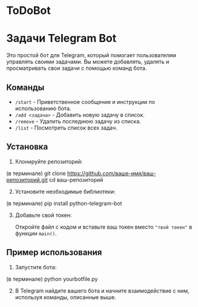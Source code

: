 # ToDoBot

# Задачи Telegram Bot

Это простой бот для Telegram, который помогает пользователям управлять своими задачами. Вы можете добавлять, удалять и просматривать свои задачи с помощью команд бота.

## Команды

- `/start` - Приветственное сообщение и инструкции по использованию бота.
- `/add <задача>` - Добавить новую задачу в список.
- `/remove` - Удалить последнюю задачу из списка.
- `/list` - Посмотреть список всех задач.

## Установка

1. Клонируйте репозиторий:

(в терминале)
   git clone https://github.com/ваше-имя/ваш-репозиторий.git
   cd ваш-репозиторий
   
2. Установите необходимые библиотеки:

(в терминале)
   pip install python-telegram-bot
   
3. Добавьте свой токен:

   Откройте файл с кодом и вставьте ваш токен вместо `"твой токен"` в функции `main()`.

## Пример использования

1. Запустите бота:

(в терминале)
   python yourbotfile.py
   
2. В Telegram найдите вашего бота и начните взаимодействие с ним, используя команды, описанные выше.
